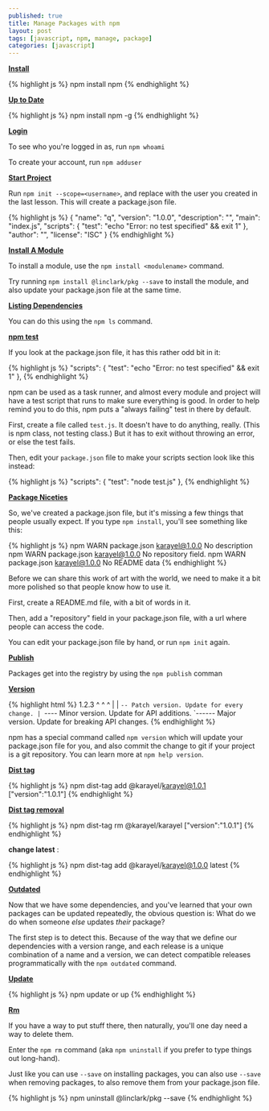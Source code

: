 ```yaml
---
published: true
title: Manage Packages with npm
layout: post
tags: [javascript, npm, manage, package]
categories: [javascript]
---
```

<b><u>Install</u></b>

{% highlight js %}
npm install npm
{% endhighlight %}

<b><u>Up to Date</u></b>

{% highlight js %}
npm install npm -g
{% endhighlight %}

<b><u>Login</u></b>

To see who you're logged in as, run `npm whoami`

To create your account, run `npm adduser`

<b><u>Start Project</u></b>

Run `npm init --scope=<username>`, and replace <username> with the user
you created in the last lesson. This will create a package.json file.

{% highlight js %}
{
  "name": "q",
  "version": "1.0.0",
  "description": "",
  "main": "index.js",
  "scripts": {
    "test": "echo \"Error: no test specified\" && exit 1"
  },
  "author": "",
  "license": "ISC"
}
{% endhighlight %}

<b><u>Install A Module</u></b>

To install a module, use the `npm install <modulename>` command.

Try running `npm install @linclark/pkg --save` to install the module, and also
update your package.json file at the same time.

<b><u>Listing Dependencies</u></b>

You can do this using the `npm ls` command.

<b><u>npm test</u></b>

If you look at the package.json file, it has this rather odd bit in it:

{% highlight js %}
  "scripts": {
    "test": "echo \"Error: no test specified\" && exit 1"
  },
{% endhighlight %}

npm can be used as a task runner, and almost every module and project
will have a test script that runs to make sure everything is good.  In
order to help remind you to do this, npm puts a "always failing" test
in there by default.

First, create a file called `test.js`.  It doesn't have to do anything,
really.  (This is npm class, not testing class.)  But it has to exit
without throwing an error, or else the test fails.

Then, edit your `package.json` file to make your scripts section look like
this instead:

{% highlight js %}
  "scripts": {
    "test": "node test.js"
  },
{% endhighlight %}

<b><u>Package Niceties</u></b>

So, we've created a package.json file, but it's missing a few things
that people usually expect.  If you type `npm install`, you'll see
something like this:

{% highlight js %}
npm WARN package.json karayel@1.0.0 No description
npm WARN package.json karayel@1.0.0 No repository field.
npm WARN package.json karayel@1.0.0 No README data
{% endhighlight %}

Before we can share this work of art with the world, we need to make
it a bit more polished so that people know how to use it.

First, create a README.md file, with a bit of words in it.

Then, add a "repository" field in your package.json file, with a url
where people can access the code.

You can edit your package.json file by hand, or run `npm init` again.

<b><u>Publish</u></b>

Packages get into the registry by using the `npm publish` comman

<b><u>Version</u></b>

{% highlight html %}
 1.2.3
  ^ ^ ^
  | | `-- Patch version. Update for every change.
  | `---- Minor version. Update for API additions.
  `------ Major version. Update for breaking API changes.
{% endhighlight %}

npm has a special command called `npm version` which will update your
package.json file for you, and also commit the change to git if your
project is a git repository.  You can learn more at `npm help version`.

<b><u>Dist tag</u></b>

{% highlight js %}
npm dist-tag add @karayel/karayel@1.0.1 ["version":"1.0.1"]
{% endhighlight %}

<b><u>Dist tag removal</u></b>

{% highlight js %}
npm dist-tag rm @karayel/karayel ["version":"1.0.1"]
{% endhighlight %}

<b>change latest</b> : 

{% highlight js %}
npm dist-tag add @karayel/karayel@1.0.0 latest
{% endhighlight %}

<b><u>Outdated</u></b>

Now that we have some dependencies, and you've learned that your own
packages can be updated repeatedly, the obvious question is: What do
we do when someone *else* updates *their* package?

The first step is to detect this.  Because of the way that we define
our dependencies with a version range, and each release is a unique
combination of a name and a version, we can detect compatible releases
programmatically with the `npm outdated` command.

<b><u>Update</u></b>

{% highlight js %}
npm update or up
{% endhighlight %}

<b><u>Rm</u></b>

If you have a way to put stuff there, then naturally, you'll one
day need a way to delete them.

Enter the `npm rm` command (aka `npm uninstall` if you prefer to
type things out long-hand).	

Just like you can use `--save` on installing packages, you can also
use `--save` when removing packages, to also remove them from your
package.json file.

{% highlight js %}
npm uninstall @linclark/pkg --save
{% endhighlight %}